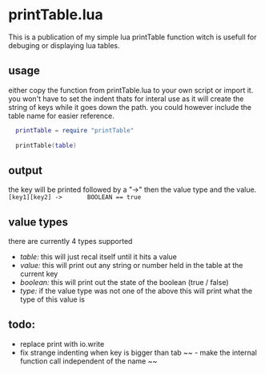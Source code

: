 # printTable.lua
 This is a publication of my simple lua printTable function witch is usefull for debuging or displaying lua tables.

## usage
 either copy the function from printTable.lua to your own script or import it.
 you won't have to set the indent thats for interal use as it will create the string of keys while it goes down the path. 
 you could however include the table name for easier reference. 
 
```lua
  printTable = require "printTable"
  
  printTable(table)
```

## output
 the key will be printed followed by a "->" then the value type and the value.
 `[key1][key2] -> 		BOOLEAN == true`
 
## value types
 there are currently 4 types supported
  - *table:*    this will just recal itself until it hits a value
  - *value:*    this will print out any string or number held in the table at the current key
  - *boolean:*  this will print out the state of the boolean (true / false)
  - *type:*      if the value type was not one of the above this will print what the type of this value is

## todo:
  - replace print with io.write
  - fix strange indenting when key is bigger than tab
~~  - make the internal function call independent of the name ~~
